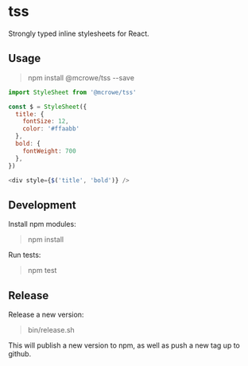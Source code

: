 # tss

Strongly typed inline stylesheets for React.

## Usage

> npm install @mcrowe/tss --save

```js
import StyleSheet from '@mcrowe/tss'

const $ = StyleSheet({
  title: {
    fontSize: 12,
    color: '#ffaabb'
  },
  bold: {
    fontWeight: 700
  },
})

<div style={$('title', 'bold')} />
```

## Development

Install npm modules:

> npm install

Run tests:

> npm test

## Release

Release a new version:

> bin/release.sh

This will publish a new version to npm, as well as push a new tag up to github.
